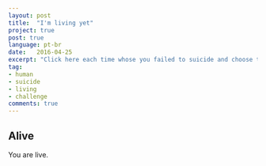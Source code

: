 ```yaml
---
layout: post
title:  "I'm living yet"
project: true
post: true
language: pt-br
date:   2016-04-25
excerpt: "Click here each time whose you failed to suicide and choose to live."
tag:
- human
- suicide
- living
- challenge
comments: true
---
```


## Alive

You are live.